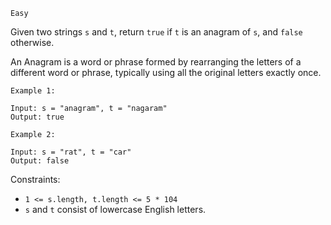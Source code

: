 ```Easy```

Given two strings `s` and `t`, return `true` if `t` is an anagram of `s`, and `false` otherwise.

An Anagram is a word or phrase formed by rearranging the letters of a different word or phrase, typically using all the original letters exactly once.

 
```
Example 1:

Input: s = "anagram", t = "nagaram"
Output: true
```
```
Example 2:

Input: s = "rat", t = "car"
Output: false
 ```

Constraints:

- ```1 <= s.length, t.length <= 5 * 104```
- `s` and `t` consist of lowercase English letters.